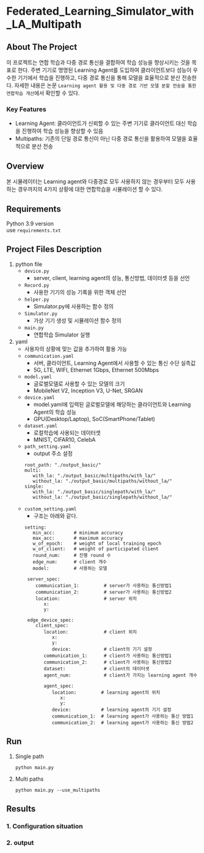 # Federated_Learning_Simulator_with_LA_Multipath
## About The Project
이 프로젝트는 연합 학습과 다중 경로 통신을 결합하여 학습 성능을 향상시키는 것을 목표로 한다. 주변 기기로 명명된 Learning Agent를 도입하여 클라이언트보다 성능이 우수한 기기에서 학습을 진행하고, 다중 경로 통신을 통해 모델을 효율적으로 분산 전송한다. 자세한 내용은 논문 `Learning agent 활용 및 다중 경로 기반 모델 분할 전송을 통한 연합학습 개선`에서 확인할 수 있다. 
### Key Features
- Learning Agent: 클라이언트가 신뢰할 수 있는 주변 기기로 클라이언트 대신 학습을 진행하여 학습 성능을 향상할 수 있음
- Multipaths: 기존의 단일 경로 통신이 아닌 다중 경로 통신을 활용하여 모델을 효율적으로 분산 전송
## Overview
본 시뮬레이터는 Learning agent와 다중경로 모두 사용하지 않는 경우부터 모두 사용하는 경우까지의 4가지 상황에 대한 연합학습을 시뮬레이션 할 수 있다. 
## Requirements
Python 3.9 version  
use `requirements.txt`
## Project Files Description 
1. python file
   - `device.py`
     - server, client, learning agent의 성능, 통신방법, 데이터셋 등을 선언
   - `Record.py`
      - 사용한 기기의 성능 기록을 위한 객체 선언 
   - `helper.py`
      - Simulator.py에 사용하는 함수 정의
   - `Simulator.py`
      - 가상 기기 생성 및 시뮬레이션 함수 정의
   - `main.py`
      - 연합학습 Simulator 실행
2. yaml
   - 사용자의 상황에 맞는 값을 추가하여 활용 가능
   - `communication.yaml`
     - 서버, 클라이언트, Learning Agent에서 사용할 수 있는 통신 수단 실측값
     - 5G, LTE, WIFI, Ethernet 1Gbps, Ethernet 500Mbps
   - `model.yaml`
      - 글로벌모델로 사용할 수 있는 모델의 크기
      - MobileNet V2, Inception V3, U-Net, SRGAN
   - `device.yaml`
      - model.yaml에 입력된 글로벌모델에 해당하는 클라이언트와 Learning Agent의 학습 성능
      - GPU(Desktop/Laptop), SoC(SmartPhone/Tablet)
   - `dataset.yaml`
      - 로컬학습에 사용되는 데이터셋
      - MNIST, CIFAR10, CelebA
   - `path_setting.yaml`
     - output 주소 설정
     ```
     root_path: "./output_basic/"
     multi:
        with_la: "./output_basic/multipaths/with_la/"
        without_la: "./output_basic/multipaths/without_la/"
     single:
        with_la: "./output_basic/singlepath/with_la/"
        without_la: "./output_basic/singlepath/without_la/"
     ```
   - `custom_setting.yaml`
      - 구조는 아래와 같다.
     ```
     setting:
        min_acc:       # minimum accuracy  
        max_acc:       # maximum accuracy  
        w_of_epoch:    # weight of local training epoch  
        w_of_client:   # weight of participated client  
        round_num:     # 진행 round 수  
        edge_num:      # client 개수  
        model:         # 사용하는 모델  

      server_spec:
         communication_1:         # server가 사용하는 통신방법1
         communication_2:         # server가 사용하는 통신방법2
         location:                # server 위치
            x: 
            y: 
     
      edge_device_spec:
         client_spec:
            location:             # client 위치
               x: 
               y: 
               device:            # client의 기기 설정 
            communication_1:      # client가 사용하는 통신방법1
            communication_2:      # client가 사용하는 통신방법2
            dataset:              # client의 데이터셋
            agent_num:            # client가 가지는 learning agent 개수
     
            agent_spec:
               location:         # learning agent의 위치
                  x: 
                  y:
               device:           # learning agent의 기기 설정
               communication_1:  # learning agent가 사용하는 통신 방법1
               communication_2:  # learning agent가 사용하는 통신 방법2
     ```
## Run
1. Single path
   ```
   python main.py
   ```
2. Multi paths
   ```
   python main.py --use_multipaths
   ```
## Results
### 1. Configuration situation
### 2. output
